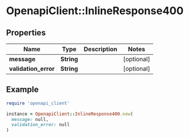 # OpenapiClient::InlineResponse400

## Properties

| Name | Type | Description | Notes |
| ---- | ---- | ----------- | ----- |
| **message** | **String** |  | [optional] |
| **validation_error** | **String** |  | [optional] |

## Example

```ruby
require 'openapi_client'

instance = OpenapiClient::InlineResponse400.new(
  message: null,
  validation_error: null
)
```

